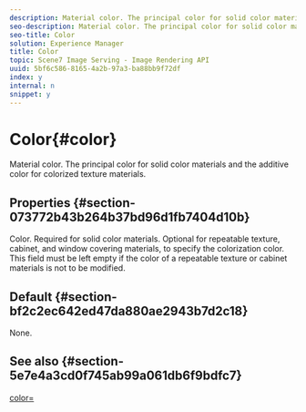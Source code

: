 ```yaml
---
description: Material color. The principal color for solid color materials and the additive color for colorized texture materials.
seo-description: Material color. The principal color for solid color materials and the additive color for colorized texture materials.
seo-title: Color
solution: Experience Manager
title: Color
topic: Scene7 Image Serving - Image Rendering API
uuid: 5bf6c586-8165-4a2b-97a3-ba88bb9f72df
index: y
internal: n
snippet: y
---
```


# Color{#color}

Material color. The principal color for solid color materials and the additive color for colorized texture materials.

## Properties {#section-073772b43b264b37bd96d1fb7404d10b}

Color. Required for solid color materials. Optional for repeatable texture, cabinet, and window covering materials, to specify the colorization color. This field must be left empty if the color of a repeatable texture or cabinet materials is not to be modified.

## Default {#section-bf2c2ec642ed47da880ae2943b7d2c18}

None.

## See also {#section-5e7e4a3cd0f745ab99a061db6f9bdfc7}

[color=](../../../../../ir-api/http-protocol/image-rendering-api-ref/c-ir-http-protocol-ref/c-ir-http-protocol-command-reference/r-ir-http-color.md#reference-ea3cba9edfe94dbab86d8f123a9ed0aa) 
